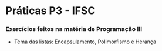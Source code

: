 # Práticas P3 - IFSC
### Exercícios feitos na matéria de Programação III
- Tema das listas: Encapsulamento, Polimorfismo e Herança 

